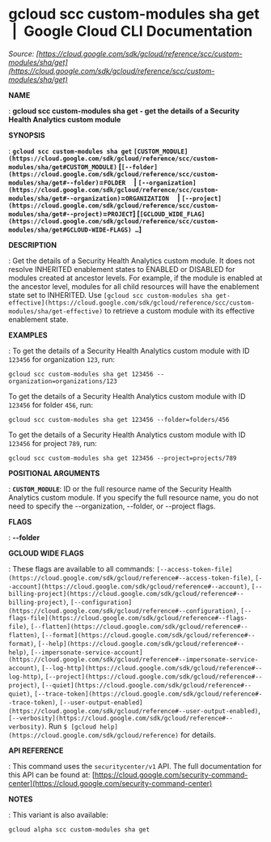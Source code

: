 # gcloud scc custom-modules sha get  |  Google Cloud CLI Documentation

*Source: [https://cloud.google.com/sdk/gcloud/reference/scc/custom-modules/sha/get](https://cloud.google.com/sdk/gcloud/reference/scc/custom-modules/sha/get)*

**NAME**

: **gcloud scc custom-modules sha get - get the details of a Security Health Analytics custom module**

**SYNOPSIS**

: **`gcloud scc custom-modules sha get` `[CUSTOM_MODULE](https://cloud.google.com/sdk/gcloud/reference/scc/custom-modules/sha/get#CUSTOM_MODULE)` [`[--folder](https://cloud.google.com/sdk/gcloud/reference/scc/custom-modules/sha/get#--folder)`=`FOLDER`     | `[--organization](https://cloud.google.com/sdk/gcloud/reference/scc/custom-modules/sha/get#--organization)`=`ORGANIZATION`     | `[--project](https://cloud.google.com/sdk/gcloud/reference/scc/custom-modules/sha/get#--project)`=`PROJECT`] [`[GCLOUD_WIDE_FLAG](https://cloud.google.com/sdk/gcloud/reference/scc/custom-modules/sha/get#GCLOUD-WIDE-FLAGS) …`]**

**DESCRIPTION**

: Get the details of a Security Health Analytics custom module. It does not
resolve INHERITED enablement states to ENABLED or DISABLED for modules created
at ancestor levels. For example, if the module is enabled at the ancestor level,
modules for all child resources will have the enablement state set to INHERITED.
Use `[gcloud scc
custom-modules sha get-effective](https://cloud.google.com/sdk/gcloud/reference/scc/custom-modules/sha/get-effective)` to retrieve a custom module with its
effective enablement state.

**EXAMPLES**

: To get the details of a Security Health Analytics custom module with ID
`123456` for organization `123`, run:

```
gcloud scc custom-modules sha get 123456 --organization=organizations/123
```

To get the details of a Security Health Analytics custom module with ID
`123456` for folder `456`, run:

```
gcloud scc custom-modules sha get 123456 --folder=folders/456
```

To get the details of a Security Health Analytics custom module with ID
`123456` for project `789`, run:

```
gcloud scc custom-modules sha get 123456 --project=projects/789
```

**POSITIONAL ARGUMENTS**

: **`CUSTOM_MODULE`**:
ID or the full resource name of the Security Health Analytics custom module. If
you specify the full resource name, you do not need to specify the
--organization, --folder, or --project flags.

**FLAGS**

: **--folder**

**GCLOUD WIDE FLAGS**

: These flags are available to all commands: `[--access-token-file](https://cloud.google.com/sdk/gcloud/reference#--access-token-file)`,
`[--account](https://cloud.google.com/sdk/gcloud/reference#--account)`, `[--billing-project](https://cloud.google.com/sdk/gcloud/reference#--billing-project)`,
`[--configuration](https://cloud.google.com/sdk/gcloud/reference#--configuration)`,
`[--flags-file](https://cloud.google.com/sdk/gcloud/reference#--flags-file)`,
`[--flatten](https://cloud.google.com/sdk/gcloud/reference#--flatten)`, `[--format](https://cloud.google.com/sdk/gcloud/reference#--format)`, `[--help](https://cloud.google.com/sdk/gcloud/reference#--help)`, `[--impersonate-service-account](https://cloud.google.com/sdk/gcloud/reference#--impersonate-service-account)`,
`[--log-http](https://cloud.google.com/sdk/gcloud/reference#--log-http)`,
`[--project](https://cloud.google.com/sdk/gcloud/reference#--project)`, `[--quiet](https://cloud.google.com/sdk/gcloud/reference#--quiet)`, `[--trace-token](https://cloud.google.com/sdk/gcloud/reference#--trace-token)`, `[--user-output-enabled](https://cloud.google.com/sdk/gcloud/reference#--user-output-enabled)`,
`[--verbosity](https://cloud.google.com/sdk/gcloud/reference#--verbosity)`.
Run `$ [gcloud help](https://cloud.google.com/sdk/gcloud/reference)` for details.

**API REFERENCE**

: This command uses the `securitycenter/v1` API. The full documentation
for this API can be found at: [https://cloud.google.com/security-command-center](https://cloud.google.com/security-command-center)

**NOTES**

: This variant is also available:

```
gcloud alpha scc custom-modules sha get
```